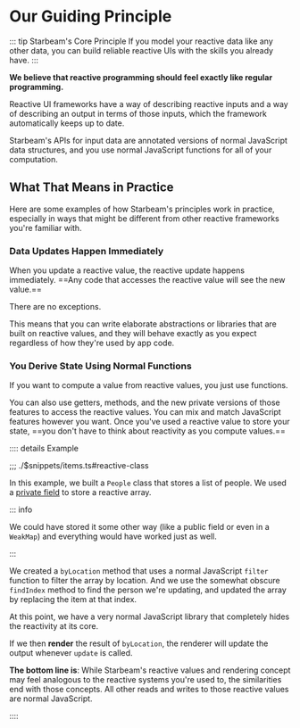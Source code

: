 # Our Guiding Principle

::: tip Starbeam's Core Principle
If you model your reactive data like any other data, you can build reliable reactive UIs with the skills you already have.
:::

**We believe that reactive programming should feel exactly like regular programming.**

Reactive UI frameworks have a way of describing reactive inputs and a way of describing an output in terms of those inputs, which the framework automatically keeps up to date.

Starbeam's APIs for input data are annotated versions of normal JavaScript data structures, and you use normal JavaScript functions for all of your computation.

## What That Means in Practice

Here are some examples of how Starbeam's principles work in practice, especially in ways that might
be different from other reactive frameworks you're familiar with.

### Data Updates Happen Immediately

When you update a reactive value, the reactive update happens immediately. ==Any code that
accesses the reactive value will see the new value.==

There are no exceptions.

This means that you can write elaborate abstractions or libraries that are built on reactive values,
and they will behave exactly as you expect regardless of how they're used by app code.

### You Derive State Using Normal Functions

If you want to compute a value from reactive values, you just use functions.

You can also use getters, methods, and the new private versions of those features to access the
reactive values. You can mix and match JavaScript features however you want. Once you've used a
reactive value to store your state, ==you don't have to think about reactivity as you compute
values.==

:::: details Example

;;; ./$snippets/items.ts#reactive-class

In this example, we built a `People` class that stores a list of people. We used a [private field]
to store a reactive array.

::: info

We could have stored it some other way (like a public field or even in a `WeakMap`) and everything
would have worked just as well.

:::

We created a `byLocation` method that uses a normal JavaScript `filter` function to filter the array
by location. And we use the somewhat obscure `findIndex` method to find the person we're updating,
and updated the array by replacing the item at that index.

At this point, we have a very normal JavaScript library that completely hides the reactivity at its
core.

If we then **render** the result of `byLocation`, the renderer will update the output whenever
`update` is called.

**The bottom line is**: While Starbeam's reactive values and rendering concept may feel analogous
to the reactive systems you're used to, the similarities end with those concepts. All other reads
and writes to those reactive values are normal JavaScript.

::::

[private field]: https://developer.mozilla.org/en-US/docs/Web/JavaScript/Reference/Classes/Private_class_fields

